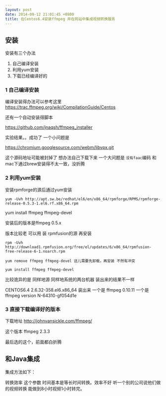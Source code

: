 ```yaml
---
layout: post
date: 2014-09-12 21:01:45 +0800
title: 在Centos6.4安装ffmpeg 并在网站中集成视频转换服务
---
```


## 安装
安装有三个办法 

1. 自己编译安装
2. 利用yum安装
3. 下载已经编译好的 

### 1 自己编译安装
编译安装得办法可以参考这里 <https://trac.ffmpeg.org/wiki/CompilationGuide/Centos>

还有一个自动安装得脚本

<https://github.com/jnaqsh/ffmpeg_installer>

实验结果。。成功了 
一个小问题是 

<https://chromium.googlesource.com/webm/libvpx.git>

这个源码地址可能被封掉了 想办法自己下载下来
一个大问题是 `没有faac`编码 和mac下通过brew安装得不太一致，没折腾

### 2 利用yum安装

安装rpmforge的源后通过yum安装

	yum -Uvh http://apt.sw.be/redhat/el6/en/x86_64/rpmforge/RPMS/rpmforge-release-0.5.3-1.el6.rf.x86_64.rpm
   
yum install ffmpeg ffmpeg-devel

安装后的版本是ffmpeg 0.5.x

版本比较老 可以用 装 rpmfusion的源 再安装

	rpm -Uvh http://download1.rpmfusion.org/free/el/updates/6/x86_64/rpmfusion-free-release-6-1.noarch.rpm
    
    yum remove ffmpeg ffmpeg-devel 这儿需要先卸载，再安装 不然有冲突
    
    yum install ffmpeg ffmpeg-devel
    

比较诡异的是 同样地源 同样地系统的两台机器 装出来的结果不一样

CENTOS6.4 2.6.32-358.el6.x86_64
装出来 一个是 ffmpeg 0.10.11 一个是 ffmpeg version N-64310-gf054d1e

### 3 直接下载编译好的版本

下载地址 <http://johnvansickle.com/ffmpeg/>

这个版本 ffmpeg 2.3.3 

最后选的这个，前面都白折腾


## 和Java集成

集成方法如下：
<script src="https://gist.github.com/cobola/836a3292e2c567d3de3f.js"></script>


转换效率 这个参数 时间基本是等长时间转换。效率不好 听一个别的公司说他们做的视频转换 能做到8小时视频1小时转完。











